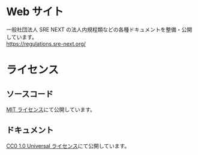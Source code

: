 # Web サイト

一般社団法人 SRE NEXT の法人内規程類などの各種ドキュメントを整備・公開しています。  
https://regulations.sre-next.org/

# ライセンス

## ソースコード

[MIT ライセンス](https://github.com/sre-next/corporate-regulations/blob/main/LICENSE)にて公開しています。

## ドキュメント

[CC0 1.0 Universal ライセンス](https://github.com/sre-next/corporate-regulations/blob/main/LICENSE-docs)にて公開しています。
